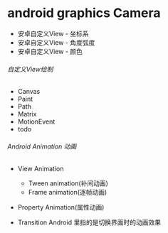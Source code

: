 # android graphics Camera
*  安卓自定义View - 坐标系
*  安卓自定义View - 角度弧度
*  安卓自定义View - 颜色

###### 自定义View绘制
* Canvas
* Paint
* Path
* Matrix
* MotionEvent
* todo 

###### Android Animation 动画

* View Animation
  * Tween animation(补间动画)
  * Frame animation(逐帧动画)

* Property Animation(属性动画)
* Transition Android 里指的是切换界面时的动画效果